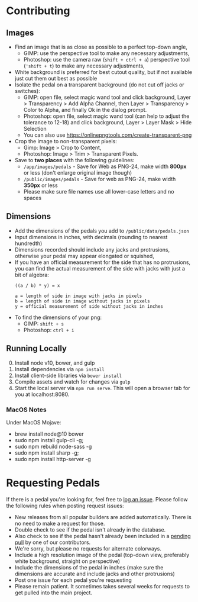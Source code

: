 # Contributing

## Images

-   Find an image that is as close as possible to a perfect top-down angle,
    -   GIMP: use the perspective tool to make any necessary adjustments,
    -   Photoshop: use the camera raw (`shift + ctrl + a`) perspective tool (`'shift + t`) to make any necessary adjustments,
-   White background is preferred for best cutout quality, but if not available just cut them out best as possible
-   Isolate the pedal on a transparent background (do not cut off jacks or switches):
    -   GIMP: open file, select magic wand tool and click background, Layer > Transparency > Add Alpha Channel, then Layer > Transparency > Color to Alpha, and finally Ok in the dialog prompt.
    -   Photoshop: open file, select magic wand tool (can help to adjust the tolerance to 12-18) and click background, Layer > Layer Mask > Hide Selection
    -   You can also use https://onlinepngtools.com/create-transparent-png
-   Crop the image to non-transparent pixels:
    -   Gimp: Image > Crop to Content,
    -   Photoshop: Image > Trim > Transparent Pixels.
-   Save to **two places** with the following guidelines:
    -   `/app/images/pedals` - Save for Web as PNG-24, make width **800px** or less (don't enlarge original image though)
    -   `/public/images/pedals` - Save for web as PNG-24, make width **350px** or less
    -   Please make sure file names use all lower-case letters and no spaces

## Dimensions

-   Add the dimensions of the pedals you add to `/public/data/pedals.json`
-   Input dimensions in inches, with decimals (rounding to nearest hundredth)
-   Dimensions recorded should include any jacks and protrusions, otherwise your pedal may appear elongated or squished,
-   If you have an official measurement for the side that has no protrusions, you can find the actual measurement of the side with jacks with just a bit of algebra:
    ```
    ((a / b) * y) = x

    a = length of side in image with jacks in pixels
    b = length of side in image without jacks in pixels
    y = official measurement of side without jacks in inches
    ```
-   To find the dimensions of your png:
    -   GIMP: `shift + s`
    -   Photoshop: `ctrl + i`


## Running Locally

0. Install node v10, bower, and gulp
1. Install dependencies via `npm install`
2. Install client-side libraries via `bower install`
3. Compile assets and watch for changes via `gulp`
4. Start the local server via `npm run serve`. This will open a browser tab for you at localhost:8080.

### MacOS Notes

Under MacOS Mojave:

-   brew install node@10 bower
-   sudo npm install gulp-cli -g;
-   sudo npm rebuild node-sass -g
-   sudo npm install sharp -g;
-   sudo npm install http-server -g

# Requesting Pedals

If there is a pedal you're looking for, feel free to [log an issue](https://github.com/PedalPlayground/PedalPlayground.github.io/issues). Please follow the following rules when posting request issues:

-   New releases from all popular builders are added automatically.  There is no need to make a request for those.
-   Double check to see if the pedal isn't already in the database.
-   Also check to see if the pedal hasn't already been included in a [pending pull](https://github.com/PedalPlayground/PedalPlayground.github.io/pulls) by one of our contributors.
-   We're sorry, but please no requests for alternate colorways.
-   Include a high resolution image of the pedal (top-down view, preferably white background, straight on perspective)
-   Include the dimensions of the pedal in inches (make sure the dimensions are accurate and include jacks and other protrusions)
-   Post one issue for each pedal you're requesting
-   Please remain patient.  It sometimes takes several weeks for requests to get pulled into the main project.
